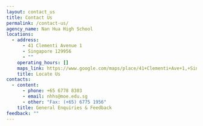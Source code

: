 ```yaml
---
layout: contact_us
title: Contact Us
permalink: /contact-us/
agency_name: Nan Hua High School
locations:
  - address:
      - 41 Clementi Avenue 1
      - Singapore 129956
      - ""
    operating_hours: []
    maps_link: https://www.google.com/maps/place/41+Clementi+Ave+1,+Singapore+129956/@1.30807,103.769189,17z/data=!3m1!4b1!4m6!3m5!1s0x31da1af35460dcb7:0xd8c0990001d581b7!8m2!3d1.30807!4d103.769189!16s%2Fg%2F11c23h9d4j
    title: Locate Us
contacts:
  - content:
      - phone: +65 6778 8303
      - email: nhhs@moe.edu.sg
      - other: "Fax: (+65) 6775 1956"
    title: General Enquiries & Feedback
feedback: ""
---
```

